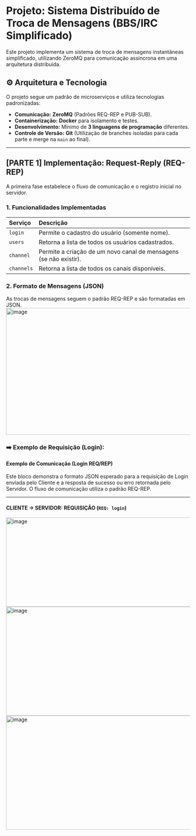 # Projeto: Sistema Distribuído de Troca de Mensagens (BBS/IRC Simplificado)

Este projeto implementa um sistema de troca de mensagens instantâneas simplificado, utilizando ZeroMQ para comunicação assíncrona em uma arquitetura distribuída.

## ⚙️ Arquitetura e Tecnologia

O projeto segue um padrão de microserviços e utiliza tecnologias padronizadas:

* **Comunicação:** **ZeroMQ** (Padrões REQ-REP e PUB-SUB).
* **Containerização:** **Docker** para isolamento e testes.
* **Desenvolvimento:** Mínimo de **3 linguagens de programação** diferentes.
* **Controle de Versão:** **Git** (Utilização de branches isoladas para cada parte e merge na `main` ao final).

---

## [PARTE 1] Implementação: Request-Reply (REQ-REP)

A primeira fase estabelece o fluxo de comunicação e o registro inicial no servidor.

### 1. Funcionalidades Implementadas

| Serviço | Descrição |
| :--- | :--- |
| `login` | Permite o cadastro do usuário (somente nome). |
| `users` | Retorna a lista de todos os usuários cadastrados. |
| `channel` | Permite a criação de um novo canal de mensagens (se não existir). |
| `channels` | Retorna a lista de todos os canais disponíveis. |

### 2. Formato de Mensagens (JSON)

As trocas de mensagens seguem o padrão REQ-REP e são formatadas em JSON.
<img width="565" height="347" alt="image" src="https://github.com/user-attachments/assets/96f1ff40-a85c-4e0e-85d2-c07ff191197f" />


### ➡️ Exemplo de Requisição (Login):

#### Exemplo de Comunicação (Login REQ/REP)

Este bloco demonstra o formato JSON esperado para a requisição de Login enviada pelo Cliente e a resposta de sucesso ou erro retornada pelo Servidor.
O fluxo de comunicação utiliza o padrão REQ-REP.

---

#### **CLIENTE -> SERVIDOR: REQUISIÇÃO (`REQ: login`)**

<img width="657" height="244" alt="image" src="https://github.com/user-attachments/assets/e3eecea7-6eda-4ea8-8b1a-2c5cbd9a9d2e" />
<img width="722" height="298" alt="image" src="https://github.com/user-attachments/assets/459db7ca-9ca1-4f7c-9503-eb9103df0912" />
<img width="735" height="312" alt="image" src="https://github.com/user-attachments/assets/96f996b2-dce9-4b1f-9759-e055f846a3ba" />




